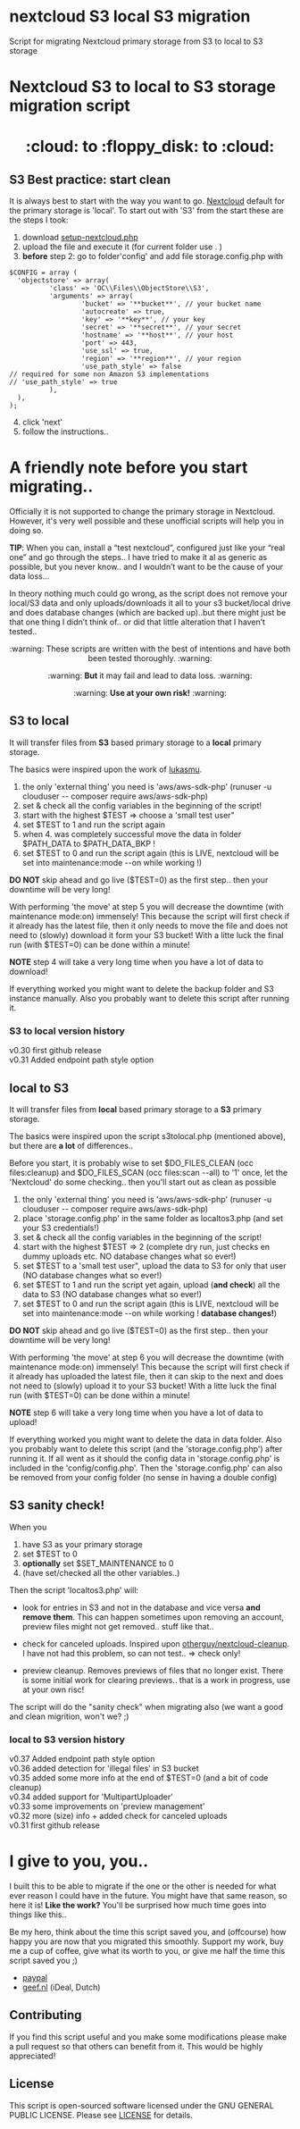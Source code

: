 # nextcloud S3 local S3 migration
 Script for migrating Nextcloud primary storage from S3 to local to S3 storage

# Nextcloud S3 to local to S3 storage migration script
<h1 align="center">:cloud: to :floppy_disk: to :cloud:</h1>

## S3 Best practice: start clean
It is always best to start with the way you want to go. [Nextcloud](https://nextcloud.com/) default for the primary storage is 'local'.
To start out with 'S3' from the start these are the steps I took:
1. download [setup-nextcloud.php](https://github.com/nextcloud/web-installer/blob/master/setup-nextcloud.php)
2. upload the file and execute it (for current folder use . )
3. **before** step 2: go to folder'config' and add file storage.config.php with
```<?php
$CONFIG = array (
  'objectstore' => array(
          'class' => 'OC\\Files\\ObjectStore\\S3',
          'arguments' => array(
                  'bucket' => '**bucket**', // your bucket name
                  'autocreate' => true,
                  'key' => '**key**', // your key
                  'secret' => '**secret**', // your secret
                  'hostname' => '**host**', // your host
                  'port' => 443,
                  'use_ssl' => true,
                  'region' => '**region**', // your region
                  'use_path_style' => false
// required for some non Amazon S3 implementations
// 'use_path_style' => true
          ),
  ),
);
```
4. click 'next'
5. follow the instructions..

# A friendly note before you start migrating..
Officially it is not supported to change the primary storage in Nextcloud.
However, it's very well possible and these unofficial scripts will help you in doing so.

**TIP**: When you can, install a “test nextcloud”, configured just like your “real one” and go through the steps.. I have tried to make it al as generic as possible, but you never know.. and I wouldn’t want to be the cause of your data loss…

In theory nothing much could go wrong, as the script does not remove your local/S3 data and only uploads/downloads it all to your s3 bucket/local drive and does database changes (which are backed up)..but there might just be that one thing I didn’t think of.. or did that little alteration that I haven’t tested..

<p align="center">:warning: These scripts are written with the best of intentions and have both been tested thoroughly. :warning:</p>
<p align="center">:warning: <strong>But</strong> it may fail and lead to data loss. :warning:</p>
<p align="center">:warning: <strong>Use at your own risk!</strong> :warning:</p>

## S3 to local
It will transfer files from **S3** based primary storage to a **local** primary storage.

The basics were inspired upon the work of [lukasmu](https://github.com/lukasmu/nextcloud-s3-to-disk-migration/).

1. the only 'external thing' you need is 'aws/aws-sdk-php' (runuser -u clouduser -- composer require aws/aws-sdk-php)
2. set & check all the config variables in the beginning of the script!
3. start with the highest $TEST => choose a 'small test user"
4. set $TEST to 1 and run the script again
5. when 4. was completely successful move the data in folder $PATH_DATA to $PATH_DATA_BKP !
6. set $TEST to 0 and run the script again (this is LIVE, nextcloud will be set into maintenance:mode --on while working !)

**DO NOT** skip ahead and go live ($TEST=0) as the first step.. then your downtime will be very long!

With performing 'the move' at step 5 you will decrease the downtime (with maintenance mode:on) immensely!
This because the script will first check if it already has the latest file, then it only needs to move the file and does not need to (slowly) download it form your S3 bucket!
With a litte luck the final run (with $TEST=0) can be done within a minute!

**NOTE** step 4 will take a very long time when you have a lot of data to download!

If everything worked you might want to delete the backup folder and S3 instance manually.
Also you probably want to delete this script after running it.

### S3 to local version history
v0.30 first github release\
v0.31 Added endpoint path style option

## local to S3
It will transfer files from **local** based primary storage to a **S3** primary storage.

The basics were inspired upon the script s3tolocal.php (mentioned above), but there are **a lot** of differences..

Before you start, it is probably wise to set $DO_FILES_CLEAN (occ files:cleanup)
and $DO_FILES_SCAN (occ files:scan --all) to '1' once, let the 'Nextcloud' do some checking.. then you'll start out as clean as possible

1. the only 'external thing' you need is 'aws/aws-sdk-php' (runuser -u clouduser -- composer require aws/aws-sdk-php)
2. place 'storage.config.php' in the same folder as localtos3.php (and set your S3 credentials!)
3. set & check all the config variables in the beginning of the script!
4. start with the highest $TEST => 2 (complete dry run, just checks en dummy uploads etc. NO database changes what so ever!)
5. set $TEST to a 'small test user", upload the data to S3 for only that user (NO database changes what so ever!)
6. set $TEST to 1 and run the script yet again, upload (**and check**) all the data to S3 (NO database changes what so ever!)
7. set $TEST to 0 and run the script again (this is LIVE, nextcloud will be set into maintenance:mode --on while working ! **database changes!**)

**DO NOT** skip ahead and go live ($TEST=0) as the first step.. then your downtime will be very long!

With performing 'the move' at step 6 you will decrease the downtime (with maintenance mode:on) immensely!
This because the script will first check if it already has uploaded the latest file, then it can skip to the next and does not need to (slowly) upload it to your S3 bucket!
With a litte luck the final run (with $TEST=0) can be done within a minute!

**NOTE** step 6 will take a very long time when you have a lot of data to upload!

If everything worked you might want to delete the data in data folder.
Also you probably want to delete this script (and the 'storage.config.php') after running it.
If all went as it should the config data in 'storage.config.php' is included in the 'config/config.php'. Then the 'storage.config.php' can also be removed from your config folder (no sense in having a double config)

## S3 sanity check!
When you
1. have S3 as your primary storage
2. set $TEST to 0
3. **optionally** set $SET_MAINTENANCE to 0
4. (have set/checked all the other variables..)

Then the script 'localtos3.php' will:
- look for entries in S3 and not in the database and vice versa **and remove them**.
This can happen sometimes upon removing an account, preview files might not get removed.. stuff like that..

- check for canceled uploads.
Inspired upon [otherguy/nextcloud-cleanup](https://github.com/otherguy/nextcloud-cleanup/blob/main/clean.php). I have not had this problem, so can not test.. => check only!

- preview cleanup.
Removes previews of files that no longer exist.
There is some initial work for clearing previews.. that is a work in progress, use at your own risc!

The script will do the "sanity check" when migrating also (we want a good and clean migrition, won't we? ;)

### local to S3 version history
v0.37 Added endpoint path style option\
v0.36 added detection for 'illegal files' in S3 bucket\
v0.35 added some more info at the end of $TEST=0 (and a bit of code cleanup)\
v0.34 added support for 'MultipartUploader'\
v0.33 some improvements on 'preview management'\
v0.32 more (size) info + added check for canceled uploads\
v0.31 first github release

# I give to you, you..

I built this to be able to migrate if the one or the other is needed for what ever reason I could have in the future.
You might have that same reason, so here it is!
**Like the work?** You'll be surprised how much time goes into things like this.. 

Be my hero, think about the time this script saved you, and (offcourse) how happy you are now that you migrated this smoothly.
Support my work, buy me a cup of coffee, give what its worth to you, or give me half the time this script saved you ;)
- [paypal](https://paypal.me/eesgertoering)
- [geef.nl](https://www.geef.nl/en/donate?action=15544) (iDeal, Dutch)

## Contributing

If you find this script useful and you make some modifications please make a pull request so that others can benefit from it. This would be highly appreciated!

## License

This script is open-sourced software licensed under the GNU GENERAL PUBLIC LICENSE. Please see [LICENSE](LICENSE.md) for details.
